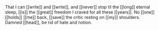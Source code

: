 That I can [[write]] and [[write]], and [[never]] stop til the [[long]] eternal sleep, [[is]] the [[great]] freedom I craved for all these [[years]]. No [[one]] [[holds]] [[me]] back, [[save]] the critic resting on [[my]] shoulders. Damned [[head]], be rid of hate and notion.